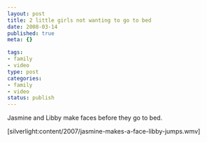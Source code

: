 ```yaml
--- 
layout: post
title: 2 little girls not wanting to go to bed
date: 2008-03-14
published: true
meta: {}

tags: 
- family
- video
type: post
categories: 
- family
- video
status: publish
---
```



Jasmine and Libby make faces before they go to bed.

  

[silverlight:content/2007/jasmine-makes-a-face-libby-jumps.wmv]

